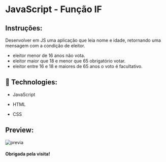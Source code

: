 # JavaScript - Função IF

## Instruções:
Desenvolver em JS uma aplicação que leia nome e idade, retornando uma mensagem com a condição de eleitor.

- eleitor menor de 16 anos não vota.
- eleitor maior que 18 e menor que 65 obrigatório votar.
- eleitor entre 16 e 18 e maiores de 65 anos o voto é facultativo.

## :rocket: Technologies:

- JavaScript

- HTML

- CSS

## Preview:
![previa](https://user-images.githubusercontent.com/73259410/105872787-8fcc3980-5fd9-11eb-9626-32a82995de4e.png)


#### Obrigada pela visita!
